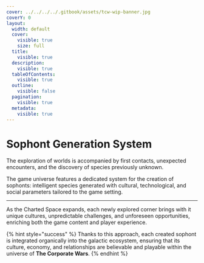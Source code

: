 ```yaml
---
cover: ../../../../.gitbook/assets/tcw-wip-banner.jpg
coverY: 0
layout:
  width: default
  cover:
    visible: true
    size: full
  title:
    visible: true
  description:
    visible: true
  tableOfContents:
    visible: true
  outline:
    visible: false
  pagination:
    visible: true
  metadata:
    visible: true
---
```


# Sophont Generation System

The exploration of worlds is accompanied by first contacts, unexpected encounters, and the discovery of species previously unknown.

The game universe features a dedicated system for the creation of sophonts: intelligent species generated with cultural, technological, and social parameters tailored to the game setting.

***

As the Charted Space expands, each newly explored corner brings with it unique cultures, unpredictable challenges, and unforeseen opportunities, enriching both the game content and player experience.

{% hint style="success" %}
Thanks to this approach, each created sophont is integrated organically into the galactic ecosystem, ensuring that its culture, economy, and relationships are believable and playable within the universe of **The Corporate Wars**.
{% endhint %}

